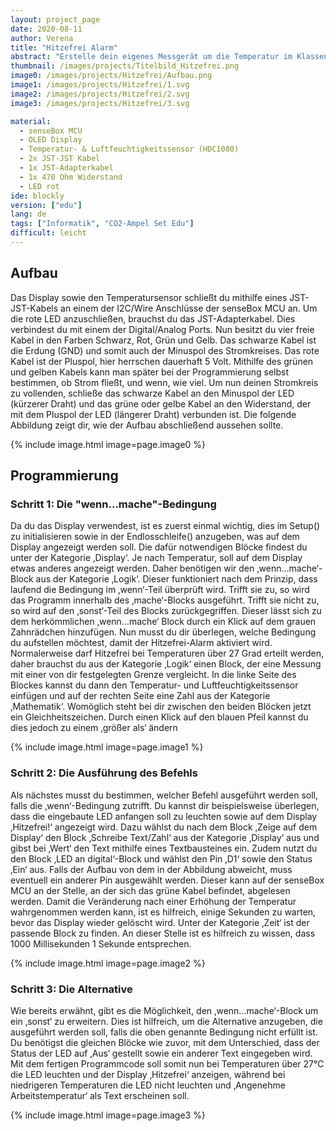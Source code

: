```yaml
---
layout: project_page
date: 2020-08-11
author: Verena
title: "Hitzefrei Alarm"
abstract: "Erstelle dein eigenes Messgerät um die Temperatur im Klassenraum zu überwachen."
thumbnail: /images/projects/Titelbild_Hitzefrei.png
image0: /images/projects/Hitzefrei/Aufbau.png
image1: /images/projects/Hitzefrei/1.svg
image2: /images/projects/Hitzefrei/2.svg
image3: /images/projects/Hitzefrei/3.svg

material:
  - senseBox MCU
  - OLED Display
  - Temperatur- & Luftfeuchtigkeitssensor (HDC1080)
  - 2x JST-JST Kabel
  - 1x JST-Adapterkabel
  - 1x 470 Ohm Widerstand
  - LED rot
ide: blockly
version: ["edu"]
lang: de
tags: ["Informatik", "CO2-Ampel Set Edu"]
difficult: leicht
---
```


## Aufbau

Das Display sowie den Temperatursensor schließt du mithilfe eines JST-JST-Kabels an einem der I2C/Wire Anschlüsse der senseBox MCU an. Um die rote LED anzuschließen, brauchst du das JST-Adapterkabel. Dies verbindest du mit einem der Digital/Analog Ports. Nun besitzt du vier freie Kabel in den Farben Schwarz, Rot, Grün und Gelb. Das schwarze Kabel ist die Erdung (GND) und somit auch der Minuspol des Stromkreises. Das rote Kabel ist der Pluspol, hier herrschen dauerhaft 5 Volt. Mithilfe des grünen und gelben Kabels kann man später bei der Programmierung selbst bestimmen, ob Strom fließt, und wenn, wie viel. Um nun deinen Stromkreis zu vollenden, schließe das schwarze Kabel an den Minuspol der LED (kürzerer Draht) und das grüne oder gelbe Kabel an den Widerstand, der mit dem Pluspol der LED (längerer Draht) verbunden ist. Die folgende Abbildung zeigt dir, wie der Aufbau abschließend aussehen sollte.

{% include image.html image=page.image0 %}

## Programmierung

### Schritt 1: Die "wenn...mache"-Bedingung

Da du das Display verwendest, ist es zuerst einmal wichtig, dies im Setup() zu initialisieren sowie in der Endlosschleife() anzugeben, was auf dem Display angezeigt werden soll. Die dafür notwendigen Blöcke findest du unter der Kategorie ‚Display‘. Je nach Temperatur, soll auf dem Display etwas anderes angezeigt werden. Daher benötigen wir den ‚wenn…mache‘-Block aus der Kategorie ‚Logik‘. Dieser funktioniert nach dem Prinzip, dass laufend die Bedingung im ‚wenn‘-Teil überprüft wird. Trifft sie zu, so wird das Programm innerhalb des ‚mache‘-Blocks ausgeführt. Trifft sie nicht zu, so wird auf den ‚sonst‘-Teil des Blocks zurückgegriffen. Dieser lässt sich zu dem herkömmlichen ‚wenn…mache‘ Block durch ein Klick auf dem grauen Zahnrädchen hinzufügen.
Nun musst du dir überlegen, welche Bedingung du aufstellen möchtest, damit der Hitzefrei-Alarm aktiviert wird. Normalerweise darf Hitzefrei bei Temperaturen über 27 Grad erteilt werden, daher brauchst du aus der Kategorie ‚Logik‘ einen Block, der eine Messung mit einer von dir festgelegten Grenze vergleicht. In die linke Seite des Blockes kannst du dann den Temperatur- und Luftfeuchtigkeitssensor einfügen und auf der rechten Seite eine Zahl aus der Kategorie ‚Mathematik‘. Womöglich steht bei dir zwischen den beiden Blöcken jetzt ein Gleichheitszeichen. Durch einen Klick auf den blauen Pfeil kannst du dies jedoch zu einem ‚größer als‘ ändern

{% include image.html image=page.image1 %}

### Schritt 2: Die Ausführung des Befehls

Als nächstes musst du bestimmen, welcher Befehl ausgeführt werden soll, falls die ‚wenn‘-Bedingung zutrifft. Du kannst dir beispielsweise überlegen, dass die eingebaute LED anfangen soll zu leuchten sowie auf dem Display ‚Hitzefrei!‘ angezeigt wird. Dazu wählst du nach dem Block ‚Zeige auf dem Display‘ den Block ‚Schreibe Text/Zahl‘ aus der Kategorie ‚Display‘ aus und gibst bei ‚Wert‘ den Text mithilfe eines Textbausteines ein. Zudem nutzt du den Block ‚LED an digital‘-Block und wählst den Pin ‚D1‘ sowie den Status ‚Ein‘ aus. Falls der Aufbau von dem in der Abbildung abweicht, muss eventuell ein anderer Pin ausgewählt werden. Dieser kann auf der senseBox MCU an der Stelle, an der sich das grüne Kabel befindet, abgelesen werden. Damit die Veränderung nach einer Erhöhung der Temperatur wahrgenommen werden kann, ist es hilfreich, einige Sekunden zu warten, bevor das Display wieder gelöscht wird. Unter der Kategorie ‚Zeit‘ ist der passende Block zu finden. An dieser Stelle ist es hilfreich zu wissen, dass 1000 Millisekunden 1 Sekunde entsprechen.

{% include image.html image=page.image2 %}

### Schritt 3: Die Alternative

Wie bereits erwähnt, gibt es die Möglichkeit, den ‚wenn…mache‘-Block um ein ‚sonst‘ zu erweitern. Dies ist hilfreich, um die Alternative anzugeben, die ausgeführt werden soll, falls die oben genannte Bedingung nicht erfüllt ist. Du benötigst die gleichen Blöcke wie zuvor, mit dem Unterschied, dass der Status der LED auf ‚Aus‘ gestellt sowie ein anderer Text eingegeben wird.
Mit dem fertigen Programmcode soll somit nun bei Temperaturen über 27°C die LED leuchten und der Display ‚Hitzefrei‘ anzeigen, während bei niedrigeren Temperaturen die LED nicht leuchten und ‚Angenehme Arbeitstemperatur‘ als Text erscheinen soll.

{% include image.html image=page.image3 %}
